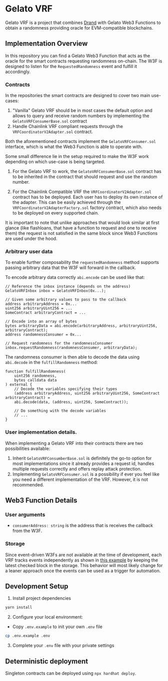 # Gelato VRF

Gelato VRF is a project that combines [Drand](drand.love) with Gelato Web3 Functions to obtain a randomness providing oracle for EVM-compatible blockchains. 

## Implementation Overview
In this repository you can find a Gelato Web3 Function that acts as the oracle for the smart contracts requesting randomness on-chain. The W3F is designed to listen for the `RequestedRandomness` event and fulfill it accordingly.

### Contracts
In the repositories the smart contracts are designed to cover two main use-cases:

1. "Vanilla" Gelato VRF should be in most cases the default option and allows to query and receive random numbers by implementing the `GelatoVRFConsumerBase.sol` contract
2. Handle Chainlink VRF compliant requests through the `VRFCoordinatorV2Adapter.sol` contract.

Both the aforementioned contracts implement the `GelatoVRFConsumer.sol` interface, which is what the Web3 Function is able to operate with.

Some small difference lie in the setup required to make the W3F work depending on which use-case is being targeted.

1. For the Gelato VRF to work, the `GelatoVRFConsumerBase.sol` contract has to be inherited in the contract that should request and use the random number.

2. For the Chainlink Compatible VRF the `VRFCoordinatorV2Adapter.sol` contract has to be deployed. Each user has to deploy its own instance of the adapter. This can be easily achieved through the `VRFCoordinatorV2AdapterFactory.sol` factory contract, which also needs to be deployed on every supported chain.

It is important to note that unlike approaches that would look similar at first glance (like flashloans, that have a function to request and one to receive them) the request is not satisfied in the same block since Web3 Functions are used under the hood. 

### Arbitrary user data

To enable further composability the `requestedRandomness` method supports passing arbitrary data that the W3F will forward in the callback.

To encode arbitrary data correctly `abi.encode` can be used like that:

```solidity
// Reference the inbox instance (depends on the address)
GelatoVRFInbox inbox = GelatoVRFInbox(0x...);

// Given some arbitrary values to pass to the callback
address arbitraryAddress = 0x...
uint256 arbitraryUint256 = ...
SomeContract arbitraryContract = ...

// Encode into an array of bytes
bytes arbitraryData = abi.encode(arbitraryAddress, arbitraryUint256, arbitraryContract);
address randomnessConsumer = 0x...

// Request randomness for the randomnessConsumer
inbox.requestRandomness(randomnessConsumer, arbitraryData);
```

The randomness consumer is then able to decode the data using `abi.decode` in the `fulfillRandomness` method:

```solidity
function fulfillRandomness(
    uint256 randomness,
    bytes calldata data
) external {
    // Decode the variables specifying their types
    (address arbitraryAddress, uint256 arbitraryUint256, SomeContract arbitraryContract) =
    abi.decode(data, (address, uint256, SomeContract));

    // Do something with the decode variables
    // ...
}
```

### User implementation details.

When implementing a Gelato VRF into their contracts there are two possibilities available:
1. Inherit `GelatoVRFConsumberBase.sol` is definitely the go-to option for most implementations since it already provides a request id, handles multiple requests correctly and offers replay attack protection.
2. Implementing `GelatoVRFConsumer.sol` is a possibility if ever you feel like you need a different implementation of the VRF. However, it is not recommended.

## Web3 Function Details

### User arguments
- `consumerAddress: string` is the address that is receives the callback from the W3F.

### Storage

Since event-driven W3Fs are not available at the time of development, each VRF tracks events independently as shown in [this example](https://github.com/gelatodigital/web3-functions-template/tree/3c1e859c8fe2e3dd4ba79525138adc667a23482f/web3-functions/event-listener) by keeping the latest checked block in the storage. This behavior will most likely change for a leaner approach once the events can be used as a trigger for automation. 

## Development Setup

1. Install project dependencies

```bash
yarn install
```

2. Configure your local environment:

- Copy `.env.example` to init your own `.env` file

```bash
cp .env.example .env
```

3. Complete your `.env` file with your private settings

## Deterministic deployment

Singleton contracts can be deployed using `npx hardhat deploy`.
